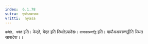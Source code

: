 ```yaml
---
index:  6.1.78
sutra:  एचोऽयवायावः
vritti:  nyasa
---
```


`कयेते, ययेते` इति। केएते, येएत इति स्थितेऽयादेशः। `वायाववरुणद्धि` इति। वायौअअवरुणद्धीति स्थित आवादेशः।।

